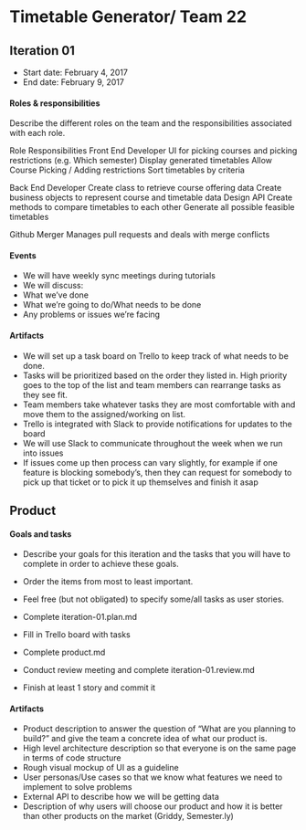 # Timetable Generator/ Team 22

## Iteration 01

 * Start date: February 4, 2017
 * End date: February 9, 2017

#### Roles & responsibilities

Describe the different roles on the team and the responsibilities associated with each role.

Role
Responsibilities
Front End Developer
UI for picking courses and picking restrictions (e.g. Which semester)
Display generated timetables
Allow Course Picking / Adding restrictions
Sort timetables by criteria

Back End Developer
Create class to retrieve course offering data
Create business objects to represent course and timetable data
Design API
Create methods to compare timetables to each other
Generate all possible feasible timetables

Github Merger
Manages pull requests and deals with merge conflicts

#### Events

 * We will have weekly sync meetings during tutorials 
 * We will discuss:
* What we’ve done
* What we’re going to do/What needs to be done
* Any problems or issues we’re facing

#### Artifacts

* We will set up a task board on Trello to keep track of what needs to be done.
* Tasks will be prioritized based on the order they listed in. High priority goes to the top of the list and team members can rearrange tasks as they see fit.
* Team members take whatever tasks they are most comfortable with and move them to the assigned/working on list.
* Trello is integrated with Slack to provide notifications for updates to the board
* We will use Slack to communicate throughout the week when we run into issues
* If issues come up then process can vary slightly, for example if one feature is blocking somebody’s, then they can request for somebody to pick up that ticket or to pick it up themselves and finish it asap

## Product

#### Goals and tasks

 * Describe your goals for this iteration and the tasks that you will have to complete in order to achieve these goals.
 * Order the items from most to least important.
 * Feel free (but not obligated) to specify some/all tasks as user stories.

* Complete iteration-01.plan.md
* Fill in Trello board with tasks
* Complete product.md
* Conduct review meeting and complete iteration-01.review.md
* Finish at least 1 story and commit it

#### Artifacts

* Product description to answer the question of “What are you planning to build?” and give the team a concrete idea of what our product is.
* High level architecture description so that everyone is on the same page in terms of code structure
* Rough visual mockup of UI as a guideline
* User personas/Use cases so that we know what features we need to implement to solve problems
* External API to describe how we will be getting data
* Description of why users will choose our product and how it is better than other products on the market (Griddy, Semester.ly)
